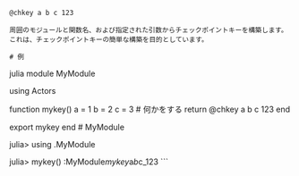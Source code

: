 ```
@chkey a b c 123

周囲のモジュールと関数名、および指定された引数からチェックポイントキーを構築します。これは、チェックポイントキーの簡単な構築を目的としています。

# 例

```

julia module MyModule

using Actors

function mykey()     a = 1     b = 2     c = 3     # 何かをする     return @chkey a b c 123 end

export mykey end # MyModule

julia> using .MyModule

julia> mykey() :MyModule*mykey*a*b*c_123 ```
